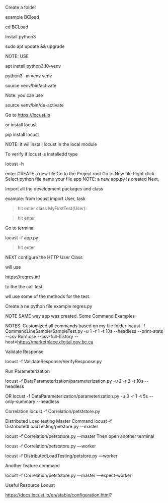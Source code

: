 Create a folder

example BCload

cd BCLoad

 

 

 

Install python3

 

sudo apt update && upgrade

 

NOTE: USE

apt install python3.10-venv

python3 -m venv venv

source venv/bin/activate

Note: you can use

source venv/bin/de-activate

 

 

Go to https://locust.io

 

or install locust

pip install locust

NOTE: it wil install locust in the local module

To verify if locust is installedd type

locust -h

enter
CREATE a new file
Go to the Project root
Go to New file
Right click
Select python file
name your file
app
NOTE: a new app.py is created
Next,

Import all the development packages and class

example: from locust import User, task
> hit enter
class MyFirstTest(User):

> hit enter

Go to terminal

locust -f app.py
>hit enter

 

 

NEXT configure the HTTP User Class

will use

https://reqres.in/

to the the call test

wll use some of the methods for the test.

Create a ne python file example regres.py

NOTE SAME way app was created.
Some Command Examples

NOTES: Customized all commands based on my file folder 
locust -f CommandLineSample/SampleTest.py -u 1 -r 1 -t 10s --headless --print-stats --csv Run1.csv --csv-full-history --host=https://marketplace.digital.gov.bc.ca

Validate Response


locust -f ValidateResponse/VerifyResponse.py



Run Parameterization

 locust -f DataParameterization/parameterization.py -u 2 -r 2 -t 10s --headless

OR
locust -f DataParameterization/parameterization.py -u 3 -r 1 -t 5s --only-summary --headless

Correlation
locust -f Correlation/petststore.py 

Distributed Load testing
Master Command
locust -f DistributedLoadTesting/petstore.py 
--master


locust -f Correlation/petststore.py --master
Then open another terminal

locust -f Correlation/petststore.py —worker

locust -f DistributedLoadTesting/petstore.py 
—worker

Another feature command

locust -f Correlation/petststore.py --master —expect-worker


Useful Resource Locust

https://docs.locust.io/en/stable/configuration.html?
